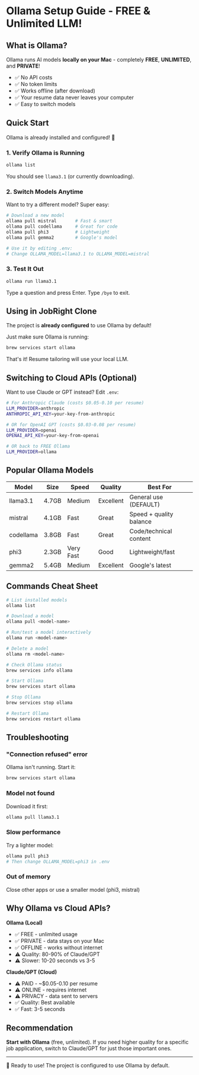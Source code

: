 # Ollama Setup Guide - FREE & Unlimited LLM!

## What is Ollama?

Ollama runs AI models **locally on your Mac** - completely **FREE**, **UNLIMITED**, and **PRIVATE**!

- ✅ No API costs
- ✅ No token limits
- ✅ Works offline (after download)
- ✅ Your resume data never leaves your computer
- ✅ Easy to switch models

## Quick Start

Ollama is already installed and configured! 🎉

### 1. Verify Ollama is Running

```bash
ollama list
```

You should see `llama3.1` (or currently downloading).

### 2. Switch Models Anytime

Want to try a different model? Super easy:

```bash
# Download a new model
ollama pull mistral       # Fast & smart
ollama pull codellama     # Great for code
ollama pull phi3          # Lightweight
ollama pull gemma2        # Google's model

# Use it by editing .env:
# Change OLLAMA_MODEL=llama3.1 to OLLAMA_MODEL=mistral
```

### 3. Test It Out

```bash
ollama run llama3.1
```

Type a question and press Enter. Type `/bye` to exit.

## Using in JobRight Clone

The project is **already configured** to use Ollama by default!

Just make sure Ollama is running:
```bash
brew services start ollama
```

That's it! Resume tailoring will use your local LLM.

## Switching to Cloud APIs (Optional)

Want to use Claude or GPT instead? Edit `.env`:

```bash
# For Anthropic Claude (costs $0.05-0.10 per resume)
LLM_PROVIDER=anthropic
ANTHROPIC_API_KEY=your-key-from-anthropic

# OR for OpenAI GPT (costs $0.03-0.08 per resume)
LLM_PROVIDER=openai
OPENAI_API_KEY=your-key-from-openai

# OR back to FREE Ollama
LLM_PROVIDER=ollama
```

## Popular Ollama Models

| Model | Size | Speed | Quality | Best For |
|-------|------|-------|---------|----------|
| llama3.1 | 4.7GB | Medium | Excellent | General use (DEFAULT) |
| mistral | 4.1GB | Fast | Great | Speed + quality balance |
| codellama | 3.8GB | Fast | Great | Code/technical content |
| phi3 | 2.3GB | Very Fast | Good | Lightweight/fast |
| gemma2 | 5.4GB | Medium | Excellent | Google's latest |

## Commands Cheat Sheet

```bash
# List installed models
ollama list

# Download a model
ollama pull <model-name>

# Run/test a model interactively
ollama run <model-name>

# Delete a model
ollama rm <model-name>

# Check Ollama status
brew services info ollama

# Start Ollama
brew services start ollama

# Stop Ollama
brew services stop ollama

# Restart Ollama
brew services restart ollama
```

## Troubleshooting

### "Connection refused" error

Ollama isn't running. Start it:
```bash
brew services start ollama
```

### Model not found

Download it first:
```bash
ollama pull llama3.1
```

### Slow performance

Try a lighter model:
```bash
ollama pull phi3
# Then change OLLAMA_MODEL=phi3 in .env
```

### Out of memory

Close other apps or use a smaller model (phi3, mistral)

## Why Ollama vs Cloud APIs?

**Ollama (Local)**
- ✅ FREE - unlimited usage
- ✅ PRIVATE - data stays on your Mac
- ✅ OFFLINE - works without internet
- ⚠️ Quality: 80-90% of Claude/GPT
- ⚠️ Slower: 10-20 seconds vs 3-5

**Claude/GPT (Cloud)**
- ⚠️ PAID - ~$0.05-0.10 per resume
- ⚠️ ONLINE - requires internet
- ⚠️ PRIVACY - data sent to servers
- ✅ Quality: Best available
- ✅ Fast: 3-5 seconds

## Recommendation

**Start with Ollama** (free, unlimited). If you need higher quality for a specific job application, switch to Claude/GPT for just those important ones.

---

🎯 Ready to use! The project is configured to use Ollama by default.
